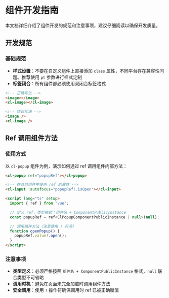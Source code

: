 # 组件开发指南

本文档详细介绍了组件开发的规范和注意事项，建议仔细阅读以确保开发质量。

## 开发规范

### 基础规范

- **样式设置**：不要在自定义组件上直接添加 `class` 属性，不同平台存在兼容性问题。推荐使用 `pt` 参数进行样式定制
- **标签闭合**：所有组件都必须使用双闭合标签格式

```html
<!-- 正确写法 -->
<image></image>
<cl-image></cl-image>

<!-- 错误写法 -->
<image />
<cl-image />
```

## Ref 调用组件方法

### 使用方式

以 `cl-popup` 组件为例，演示如何通过 ref 调用组件内部方法：

```html
<cl-popup ref="popupRef"></cl-popup>

<!-- 在其他组件中使用 ref 的属性 -->
<cl-input :autofocus="popupRef!.isOpen"></cl-input>

<script lang="ts" setup>
  import { ref } from "vue";

  // 定义 ref，类型格式：组件名 + ComponentPublicInstance
  const popupRef = ref<ClPopupComponentPublicInstance | null>(null);

  // 调用组件方法（注意使用 ! 符号）
  function openPopup() {
    popupRef.value!.open();
  }
</script>
```

### 注意事项

- **类型定义**：必须严格按照 `组件名 + ComponentPublicInstance` 格式，`null` 联合类型不可省略
- **调用时机**：避免在页面未完全加载时调用组件方法
- **安全调用**：使用 `!` 操作符确保调用时 ref 已被正确赋值
